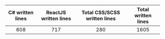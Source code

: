 
| C# written lines | ReactJS written lines | Total CSS/SCSS written lines | Total written lines | 
| :---: | :---: |:---: | :---: | 
| 608 | 717 | 280 | 1605|